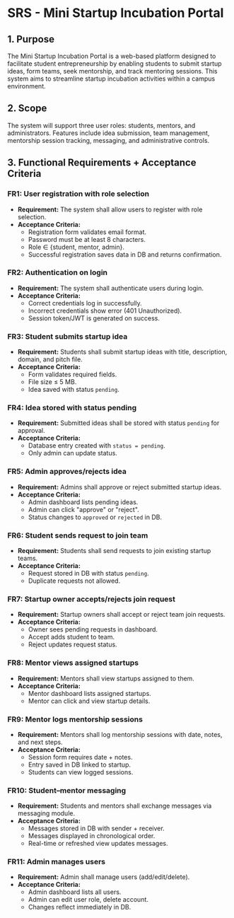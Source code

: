 # SRS - Mini Startup Incubation Portal

## 1. Purpose

The Mini Startup Incubation Portal is a web-based platform designed to facilitate student
entrepreneurship by enabling students to submit startup ideas, form teams, seek mentorship,
and track mentoring sessions. This system aims to streamline startup incubation activities within a
campus environment.

## 2. Scope

The system will support three user roles: students, mentors, and administrators. Features
include idea submission, team management, mentorship session tracking, messaging, and
administrative controls.

## 3. Functional Requirements + Acceptance Criteria

### FR1: User registration with role selection

- **Requirement:** The system shall allow users to register with role selection.
- **Acceptance Criteria:**
  - Registration form validates email format.
  - Password must be at least 8 characters.
  - Role ∈ {student, mentor, admin}.
  - Successful registration saves data in DB and returns confirmation.

### FR2: Authentication on login

- **Requirement:** The system shall authenticate users during login.
- **Acceptance Criteria:**
  - Correct credentials log in successfully.
  - Incorrect credentials show error (401 Unauthorized).
  - Session token/JWT is generated on success.

### FR3: Student submits startup idea

- **Requirement:** Students shall submit startup ideas with title, description, domain, and pitch file.
- **Acceptance Criteria:**
  - Form validates required fields.
  - File size ≤ 5 MB.
  - Idea saved with status `pending`.

### FR4: Idea stored with status pending

- **Requirement:** Submitted ideas shall be stored with status `pending` for approval.
- **Acceptance Criteria:**
  - Database entry created with `status = pending`.
  - Only admin can update status.

### FR5: Admin approves/rejects idea

- **Requirement:** Admins shall approve or reject submitted startup ideas.
- **Acceptance Criteria:**
  - Admin dashboard lists pending ideas.
  - Admin can click "approve" or "reject".
  - Status changes to `approved` or `rejected` in DB.

### FR6: Student sends request to join team

- **Requirement:** Students shall send requests to join existing startup teams.
- **Acceptance Criteria:**
  - Request stored in DB with status `pending`.
  - Duplicate requests not allowed.

### FR7: Startup owner accepts/rejects join request

- **Requirement:** Startup owners shall accept or reject team join requests.
- **Acceptance Criteria:**
  - Owner sees pending requests in dashboard.
  - Accept adds student to team.
  - Reject updates request status.

### FR8: Mentor views assigned startups

- **Requirement:** Mentors shall view startups assigned to them.
- **Acceptance Criteria:**
  - Mentor dashboard lists assigned startups.
  - Mentor can click and view startup details.

### FR9: Mentor logs mentorship sessions

- **Requirement:** Mentors shall log mentorship sessions with date, notes, and next steps.
- **Acceptance Criteria:**
  - Session form requires date + notes.
  - Entry saved in DB linked to startup.
  - Students can view logged sessions.

### FR10: Student–mentor messaging

- **Requirement:** Students and mentors shall exchange messages via messaging module.
- **Acceptance Criteria:**
  - Messages stored in DB with sender + receiver.
  - Messages displayed in chronological order.
  - Real-time or refreshed view updates messages.

### FR11: Admin manages users

- **Requirement:** Admin shall manage users (add/edit/delete).
- **Acceptance Criteria:**
  - Admin dashboard lists all users.
  - Admin can edit user role, delete account.
  - Changes reflect immediately in DB.
